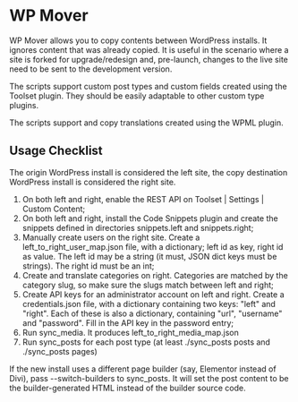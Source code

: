 # WP Mover
WP Mover allows you to copy contents between WordPress installs. It ignores content that was already copied. It is useful in the scenario where a site is forked for upgrade/redesign and, pre-launch, changes to the live site need to be sent to the development version.

The scripts support custom post types and custom fields created using the Toolset plugin. They should be easily adaptable to other custom type plugins.

The scripts support and copy translations created using the WPML plugin.

## Usage Checklist

The origin WordPress install is considered the left site, the copy destination WordPress install is considered the right site.

1. On both left and right, enable the REST API on Toolset | Settings | Custom Content;
2. On both left and right, install the Code Snippets plugin and create the snippets defined in directories snippets.left and snippets.right;
3. Manually create users on the right site. Create a left_to_right_user_map.json file, with a dictionary; left id as key, right id as value. The left id may be a string (it must, JSON dict keys must be strings). The right id must be an int;
4. Create and translate categories on right. Categories are matched by the category slug, so make sure the slugs match between left and right;
5. Create API keys for an administrator account on left and right. Create a credentials.json file, with a dictionary containing two keys: "left" and "right". Each of these is also a dictionary, containing "url", "username" and "password". Fill in the API key in the password entry;
6. Run sync_media. It produces left_to_right_media_map.json
7. Run sync_posts for each post type (at least ./sync_posts posts and ./sync_posts pages)

If the new install uses a different page builder (say, Elementor instead of Divi), pass --switch-builders to sync_posts. It will set the post content to be the builder-generated HTML instead of the builder source code.
